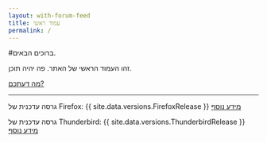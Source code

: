 ```yaml
---
layout: with-forum-feed
title: עמוד ראשי
permalink: /
---
```


#ברוכים הבאים. 

זהו העמוד הראשי של האתר. פה יהיה תוכן.

[מה דעתכם?]

[מה דעתכם?]: {{site.repo-url}}/../../issues/
---

גרסה עדכנית של Firefox:&rlm; {{ site.data.versions.FirefoxRelease }} [מידע נוסף](firefox/)

גרסה עדכנית של Thunderbird:&rlm; {{ site.data.versions.ThunderbirdRelease }} [מידע נוסף](thunderbird/)

